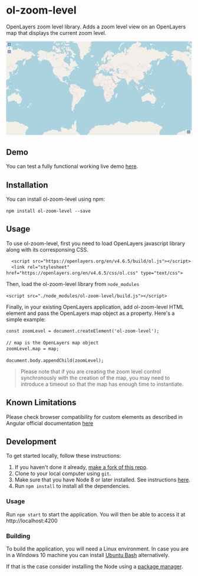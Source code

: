 # ol-zoom-level

OpenLayers zoom level library. Adds a zoom level view on an OpenLayers map that displays the current zoom level.

![Preview](preview.png)

## Demo

You can test a fully functional working live demo [here](https://codepen.io/bampakoa/full/gKBKMB/).

## Installation

You can install ol-zoom-level using npm:

`npm install ol-zoom-level --save`

## Usage

To use ol-zoom-level, first you need to load OpenLayers javascript library along with its corresponsing CSS.

```
  <script src="https://openlayers.org/en/v4.6.5/build/ol.js"></script>
  <link rel="stylesheet" href="https://openlayers.org/en/v4.6.5/css/ol.css" type="text/css">
```
Then, load the ol-zoom-level library from `node_modules`

`<script src="./node_modules/ol-zoom-level/build.js"></script>`

Finally, in your existing OpenLayers application, add ol-zoom-level HTML element and pass the OpenLayers map object as a property. Here's a simple example:

```
const zoomLevel = document.createElement('ol-zoom-level');

// map is the OpenLayers map object
zoomLevel.map = map;

document.body.appendChild(zoomLevel);
```

> Please note that if you are creating the zoom level control synchronously with the creation of the map, you may need to introduce a timeout so that the map has enough time to instantiate.

## Known Limitations

Please check browser compatibility for custom elements as described in Angular official documentation [here](https://angular.io/guide/elements#browser-support-for-custom-elements)

## Development

To get started locally, follow these instructions:

1. If you haven't done it already, [make a fork of this repo](https://github.com/Developer-Plexscape/ol-zoom-level/fork).
2. Clone to your local computer using `git`.
3. Make sure that you have Node 8 or later installed. See instructions [here](https://nodejs.org/en/download/).
4. Run `npm install` to install all the dependencies.

### Usage

Run `npm start` to start the application. You will then be able to access it at http://localhost:4200

### Building

To build the application, you will need a Linux environment. In case you are in a Windows 10 machine you can install [Ubuntu Bash](https://msdn.microsoft.com/en-us/commandline/wsl/install-win10) alternatively.

If that is the case consider installing the Node using a [package manager](https://nodejs.org/en/download/package-manager/).
